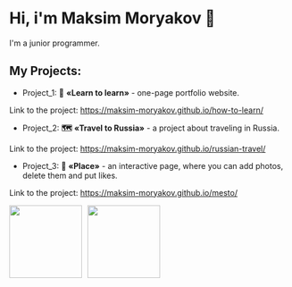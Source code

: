 # Hi, i'm Maksim Moryakov 👋

I'm a junior programmer.

## My Projects:
* Project_1: **🔬** **«Learn to learn»** - one-page portfolio website.

Link to the project: https://maksim-moryakov.github.io/how-to-learn/

* Project_2: **🗺** **«Travel to Russia»** - a project about traveling in Russia.

Link to the project: https://maksim-moryakov.github.io/russian-travel/

* Project_3: **🏡** **«Place»** - an interactive page, where you can add photos, delete them and put likes.

Link to the project: https://maksim-moryakov.github.io/mesto/
<!--
Here are some ideas to get you started:

- 🔭 I’m currently working on ...
- 🌱 I’m currently learning ...
- 👯 I’m looking to collaborate on ...
- 🤔 I’m looking for help with ...
- 💬 Ask me about ...
- 📫 How to reach me: ...
- 😄 Pronouns: ...
- ⚡ Fun fact: ...
-->

<div>
<a href="https://github-readme-stats.vercel.app/api?username=maksim-moryakov&hide=contribs&show_icons=true">
  <img  align="left" height="130" style="margin-right: 10px" src="https://github-readme-stats.vercel.app/api?username=maksim-moryakov&hide=contribs&show_icons=true" />
</a>
<a href="https://github-readme-stats.vercel.app/api/top-langs/?username=maksim-moryakov&layout=compact">
  <img align="left" height="130" src="https://github-readme-stats.vercel.app/api/top-langs/?username=maksim-moryakov&layout=compact" />
</a>
</div>
